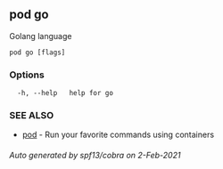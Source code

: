 ## pod go

Golang language

```
pod go [flags]
```

### Options

```
  -h, --help   help for go
```

### SEE ALSO

* [pod](pod.md)	 - Run your favorite commands using containers

###### Auto generated by spf13/cobra on 2-Feb-2021
